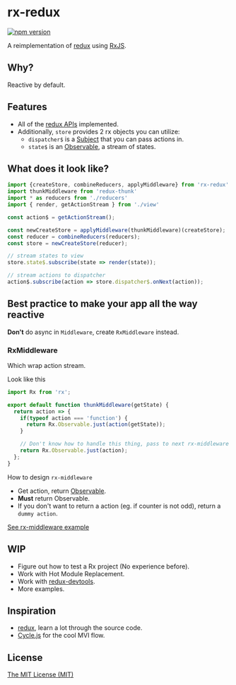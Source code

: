 rx-redux
========

[![npm version](https://img.shields.io/npm/v/rx-redux.svg?style=flat-square)](https://www.npmjs.com/package/rx-redux)

A reimplementation of [redux](https://github.com/gaearon/redux) using [RxJS](https://github.com/Reactive-Extensions/RxJS).

## Why?
Reactive by default.

## Features
- All of the [redux APIs](https://github.com/gaearon/redux/blob/rewrite-docs/docs/Reference/API.md) implemented.
- Additionally, `store` provides 2 rx objects you can utilize:
    - `dispatcher$` is a [Subject](https://github.com/Reactive-Extensions/RxJS/blob/master/doc/api/subjects/subject.md) that you can pass actions in.
    - `state$` is an [Observable](https://github.com/Reactive-Extensions/RxJS/blob/master/doc/api/core/observable.md), a stream of states.

## What does it look like?
``` javascript
import {createStore, combineReducers, applyMiddleware} from 'rx-redux'
import thunkMiddleware from 'redux-thunk'
import * as reducers from './reducers'
import { render, getActionStream } from './view'

const action$ = getActionStream();

const newCreateStore = applyMiddleware(thunkMiddleware)(createStore);
const reducer = combineReducers(reducers);
const store = newCreateStore(reducer);

// stream states to view
store.state$.subscribe(state => render(state));

// stream actions to dispatcher
action$.subscribe(action => store.dispatcher$.onNext(action));
```

## Best practice to make your app all the way reactive
**Don't** do async in `Middleware`, create `RxMiddleware` instead.

### RxMiddleware
Which wrap action stream.

Look like this
```javascript
import Rx from 'rx';

export default function thunkMiddleware(getState) {
  return action => {
    if(typeof action === 'function') {
      return Rx.Observable.just(action(getState));
    }

    // Don't know how to handle this thing, pass to next rx-middleware
    return Rx.Observable.just(action);
  };
}

```

How to design `rx-middleware`
- Get action, return [Observable](https://github.com/Reactive-Extensions/RxJS/blob/master/doc/api/core/observable.md).
- **Must** return Observable.
- If you don't want to return a action (eg. if counter is not odd), return a `dummy action`.

[See rx-middleware example](./examples/counter-rx)

## WIP
- Figure out how to test a Rx project (No experience before).
- Work with Hot Module Replacement.
- Work with [redux-devtools](https://github.com/gaearon/redux-devtools).
- More examples.

## Inspiration
- [redux](https://github.com/gaearon/redux), learn a lot through the source code.
- [Cycle.js](http://cycle.js.org/) for the cool MVI flow.

## License
[The MIT License (MIT)](./LICENSE)

